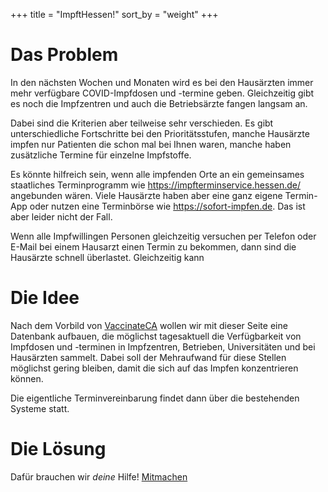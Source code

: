 +++
title = "ImpftHessen!"
sort_by = "weight"
+++

# Das Problem

In den nächsten Wochen und Monaten wird es bei den Hausärzten immer mehr verfügbare COVID-Impfdosen
und -termine geben. Gleichzeitig gibt es noch die Impfzentren und auch die Betriebsärzte fangen
langsam an.

Dabei sind die Kriterien aber teilweise sehr verschieden. Es gibt unterschiedliche Fortschritte
bei den Prioritätsstufen, manche Hausärzte impfen nur Patienten die schon mal bei Ihnen waren,
manche haben zusätzliche Termine für einzelne Impfstoffe.

Es könnte hilfreich sein, wenn alle impfenden Orte an ein gemeinsames staatliches Terminprogramm
wie <https://impfterminservice.hessen.de/> angebunden wären. Viele Hausärzte haben aber eine
ganz eigene Termin-App oder nutzen eine Terminbörse wie <https://sofort-impfen.de>. Das ist aber
leider nicht der Fall.

Wenn alle Impfwillingen Personen gleichzeitig versuchen per Telefon oder E-Mail bei einem Hausarzt
einen Termin zu bekommen, dann sind die Hausärzte schnell überlastet. Gleichzeitig kann 

# Die Idee

Nach dem Vorbild von [VaccinateCA](https://www.vaccinateca.com/about-us) wollen wir mit dieser
Seite eine Datenbank aufbauen, die möglichst tagesaktuell die Verfügbarkeit von Impfdosen und
-terminen in Impfzentren, Betrieben, Universitäten und bei Hausärzten sammelt. Dabei soll der
Mehraufwand für diese Stellen möglichst gering bleiben, damit die sich auf das Impfen konzentrieren
können.

Die eigentliche Terminvereinbarung findet dann über die bestehenden Systeme statt.

# Die Lösung

Dafür brauchen wir *deine* Hilfe! [Mitmachen](@/mitmachen.md)